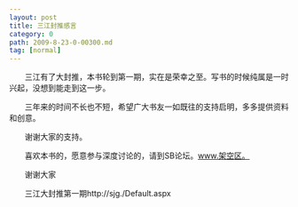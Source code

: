 ```yaml
---
layout: post
title: 三江封推感言
category: 0
path: 2009-8-23-0-00300.md
tag: [normal]
---
```


　　三江有了大封推，本书轮到第一期，实在是荣幸之至。写书的时候纯属是一时兴起，没想到能走到这一步。

　　三年来的时间不长也不短，希望广大书友一如既往的支持启明，多多提供资料和创意。

　　谢谢大家的支持。

　　喜欢本书的，愿意参与深度讨论的，请到SB论坛。www.架空区。

　　谢谢大家

　　三江大封推第一期http://sjg./Default.aspx